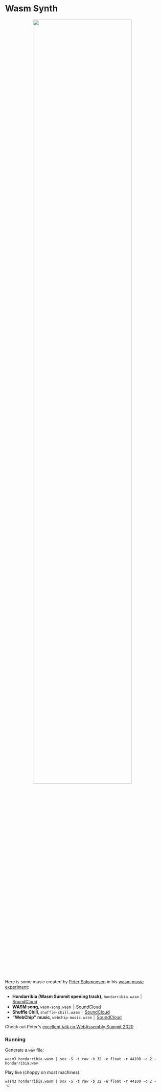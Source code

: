 # Wasm Synth

<p align="center"><img width="80%" src="image.png"></p>

Here is some music created by [Peter Salomonsen](https://petersalomonsen.com/) in his [wasm music experiment](https://petersalomonsen.com/webassemblymusic/livecodev2/):

- **Hondarribia (Wasm Summit opening track)**, `hondarribia.wasm` │ [SoundCloud](https://soundcloud.com/psalomo/hondarribia)
- **WASM song**, `wasm-song.wasm` │ [SoundCloud](https://soundcloud.com/psalomo/wasm-song)
- **Shuffle Chill**, `shuffle-chill.wasm` │ [SoundCloud](https://soundcloud.com/psalomo/shuffle-chill)
- **"WebChip" music**, `webchip-music.wasm` │ [SoundCloud](https://soundcloud.com/psalomo/webchip-music)

Check out Peter's [excellent talk on WebAssembly Summit 2020](https://youtu.be/C8j_ieOm4vE).

### Running

Generate a `wav` file:
```
wasm3 hondarribia.wasm | sox -S -t raw -b 32 -e float -r 44100 -c 2 - hondarribia.wav
```

Play live (choppy on most machines):
```
wasm3 hondarribia.wasm | sox -S -t raw -b 32 -e float -r 44100 -c 2 - -d
```

